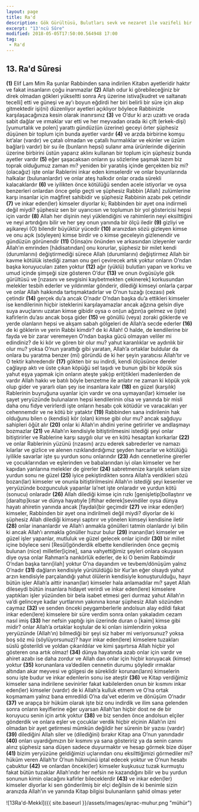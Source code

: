```yaml
---
layout: page
title: Ra'd
description: Gök Gürültüsü, Bulutları sevk ve nezaret ile vazifeli bir melek. Tehdit etmek, korkutmak
excerpt: "13'ncü Sûre"
modified: 2018-05-05T17:50:00.564948 17:00
tag: 
 - Ra'd
---
```


## 13. Ra'd Sûresi

**(1)** Elif Lam Mim Ra şunlar Rabbinden sana indirilen Kitabın ayetleridir haktır ve fakat insanların çoğu inanmazlar
**(2)** Allah odur ki görebileceğiniz bir direk olmadan gökleri yükseltti sonra Arş üzerine istiva[kudret ve saltanatı tecelli] etti ve güneşi ve ay’ı boyun eğdirdi her biri belirli bir süre için akıp gitmektedir işi(ni) düzenliyor ayetleri açıklıyor böylece Rabbinizle karşılaşacağınıza kesin olarak inanırsınız
**(3)** ve O’dur ki arzı uzattı ve orada sabit dağlar ve ırmaklar var etti ve her meyvadan orada iki çift (erkek-dişi)[yumurtalık ve polen] yarattı gündüz(ün üzerine) geceyi örter şüphesiz düşünen bir toplum için bunda ayetler vardır
**(4)** ve arzda birbirine komşu kıt’alar (vardır) ve çatalı olmadan ve çatallı hurmalıklar ve ekinler ve üzüm bağlar(ı vardır) bir su ile (bunların hepsi) sulanır ama ürünlerinde diğerinin üzerine birbirini üstün yaparız aklını kullanan bir toplum için şüphesiz bunda ayetler vardır
**(5)** eğer şaşacaksan onların şu sözlerine şaşmak lazım biz toprak olduğumuz  zaman mı? yeniden bir yaratılış içinde gerçekten biz mi? (olacağız) işte onlar Rablerini inkar eden kimselerdir ve onlar boyunlarında halkalar (bulunanlardır) ve onlar ateş halkıdır onlar orada sürekli kalacaklardır
**(6)** ve iyilikten önce kötülüğü senden acele istiyorlar ve oysa benzerleri onlardan önce gelip geçti ve şüphesiz Rabbin [Allah] zulümlerine karşı insanlar için mağfiret sahibidir ve şüphesiz Rabbinin azabı pek çetindir
**(7)** ve inkar eden(ler) kimseler diyorlar ki; Rabbinden bir ayet ona indirmeli değil miydi? şüphesiz sen bir uyarıcısın ve toplumun bir yol göstericisi hepsi için vardır
**(8)** Allah her dişinin neyi yüklendiğini ve rahimlerin neyi eksilttiğini ve neyi artırdığını bilir ve her şey onun yanında bir ölçü iledir
**(9)** gizliyi ve aşikareyi (O) bilendir büyüktür yücedir
**(10)** aranızdan sözü gizleyen kimse ve onu açık (söyleyen) kimse birdir ve o kimse geceleyin gizlenendir ve gündüzün görünendir
**(11)** O(insa)nı önünden ve arkasından izleyenler vardır Allah’ın emrinden [hâdisatından] onu korurlar, şüphesiz bir milet kendi (durumlarını) değiştirmediği sürece Allah (durumlarını) değiştirmez Allah bir kavme kötülük istediği zaman onu geri çevirecek artık yoktur onların O’ndan başka koruyucuları zaten yoktur
**(12)** ağır (yüklü) bulutları yapan ve korku ve umud içinde şimşeği size gösteren O’dur
**(13)** ve onun övgüsüyle gök gürültüsü ve [rızasını ve sevgisini kaybetmekten çekinerek] korkusundan melekler tesbih ederler ve yıldırımlar gönderir, dilediği kimseyi onlarla çarpar ve onlar Allah hakkında tartışmaktadırlar ve O’nun tuzağı (cezası) pek çetindir
**(14)** gerçek du’a ancak O’nadır O’ndan başka du’a ettikleri kimseler ise kendilerinin hiçbir isteklerini karşılayamazlar ancak ağzına gelsin diye suya avuçlarını uzatan kimse gibidir oysa o on(un ağzın)a gelmez ve (işte) kafirlerin du’ası ancak boşa gider
**(15)** ve gönüllü (veya) zoraki göklerde ve yerde olanların hepsi ve akşam sabah gölgeleri de Allah’a secde ederler
**(16)** de ki göklerin ve yerin Rabbi kimdir? de ki Allah! O halde, de kendilerine bir fayda ve bir zarar veremeyen O’ndan başka gücü olmayan veliler mi edindiniz? de ki kör ve gören bir olur mu? yahut karanlıklar ve aydınlık bir olur mu? yoksa O’nun yarattığı gibi yaratan, Allah’a ortaklar buldular da onlara bu yaratma benzer (mi) göründü de ki her şeyin yaratıcısı Allah’tır ve O tektir kahredendir
**(17)** gökten bir su indirdi, kendi ölçüsünce dereler çağlayıp aktı ve üste çıkan köpüğü sel taşıdı ve bunun gibi bir köpük süs yahut eşya yapmak için onların ateşte yak(ıp erit)tikleri madenlerden de vardır Allah hakkı ve batılı böyle benzetme ile anlatır ne zaman ki köpük yok olup gider ve yararlı olan şey ise insanlara kalır
**(18)** en güzel (karşılık) Rablerinin buyruğuna uyanlar için vardır ve ona uymayan(lar) kimseler ise şayet yeryüzünde bulunaların hepsi kendilerinin olsa ve yanında bir misli daha onu fidye verirlerdi işte onların hesabı çok kötüdür ve varacakları yer cehennemdir ve ne kötü bir yataktır
**(19)** Rabbinden sana indirilenin hak olduğunu bilen o (kendisi) kör (olan) kimse gibi olur mu? ancak sağduyu sahipleri öğüt alır
**(20)** onlar ki Allah’ın ahdini yerine getirirler ve andlaşmayı bozmazlar
**(21)** ve Allah’ın kendisiyle bitiştirilmesini istediği şeyi onlar bitiştirirler ve Rablerine karşı saygılı olur ve en kötü hesaptan korkarlar
**(22)** ve onlar Rablerinin yüzünü (rızasını) arzu ederek sabrederler ve namazı kılarlar ve gizlice ve alenen rızıklandırdığımız şeyden harcarlar ve kötülüğü iyilikle savarlar işte şu yurdun sonu onlarındır
**(23)** Adn cennetlerine girerler ve çocuklarından ve eşlerinden ve babalarından iyi olan kimseler ve her kapıdan yanlarına melekler de girerler
**(24)** sabretmenize karşılık selam size yurdun sonu ne güzel
**(25)** iyice pekiştirdikten sonra Allah’a verdikleri sözü bozan(lar) kimseler ve onunla bitiştirilmesini Allah’ın istediği şeyi kesenler ve yeryüzünde bozgunculuk yapanlar la’net işte onlaradır ve yurdun kötü (sonucu) onlaradır
**(26)** Allah dilediği kimse için rızkı [genişletip]bollaştırır ve [daraltıp]kısar ve dünya hayatıyle [iftihar ederek]sevindiler oysa dünya hayatı ahiretin yanında ancak [faydalı]bir geçimdir
**(27)** ve inkar eden(ler) kimseler, Rabbinden bir ayet ona indirilmeli değil miydi? diyorlar de ki şüphesiz Allah dilediği kimseyi saptırır ve yönelen kimseyi kendisine iletir
**(28)** onlar inananlardır ve Allah’ı anmakla gönülleri tatmin olanlardır iyi bilin ki ancak Allah’ı anmakla gönüller huzur bulur
**(29)** inanan(lar) kimseler ve güzel işler yapanlar, mutluluk ve güzel gelecek onlar içindir
**(30)** bir millet içine böylece seni [Resûl]gönderdik elbette kendilerinden önce geçmiş bulunan (nice) milletler[içine], sana vahyettiğimiz şeyleri onlara okuyasın diye oysa onlar Rahman’a nankörlük ederler, de ki O benim Rabbimdir O’ndan başka tanrı[ilah] yoktur O’na dayandım ve tevbem/dönüşüm yalnız O’nadır
**(31)** dağların kendisiyle yürütüldüğü bir Kur’an eğer olsaydı yahut arzın kendisiyle parçalandığı yahut ölülerin kendisiyle konuşturulduğu, hayır bütün işler Allah’a aittir inanan(lar) kimseler hala anlamadılar mı? şayet Allah dileseydi bütün insanlara hidayet verirdi ve inkar eden(lere) kimselere yaptıkları işler yüzünden bir bela isabet etmesi geri durmaz yahut Allah’ın va’di gelinceye kadar yurtlarının yakınına konar şüphesiz Allah sözünden caymaz
**(32)** ve senden önceki peygamberlerle andolsun alay edildi fakat inkar eden(lere) kimselere bir süre verdim sonra onları yakaladım cezam nasıl imiş 
**(33)** her nefsin yaptığı işin üzerinde duran o [kaim] kimse gibi midir? onlar Allah’a ortaklar koştular de ki onları isimlendirin yoksa yeryüzünde (Allah’ın) bilmediği bir şeyi siz haber mi veriyorsunuz? yoksa boş söz mü (söylüyorsunuz)? hayır inkar eden(lere) kimselere tuzakları süslü gösterildi ve yoldan çıkarıldılar ve kimi şaşırtırsa Allah hiçbir yol gösteren ona artık olmaz!
**(34)** dünya hayatında azab onlar için vardır ve ahiret azabı ise daha zordur ve Allah dan onlar için hiçbir koruyacak (kimse) yoktur 
**(35)** korunanlara va’dedilen cennetin durumu şöyledir ırmaklar altından akar meyvesi ve gölgesi de süreklidir korunan(ların) kimselerin sonu işte budur ve inkar edenlerin sonu ise ateştir
**(36)** ve Kitap verdiğimiz kimseler sana indirilene sevinirler fakat kabilelerden onun bir kısmını inkar eden(ler) kimseler (vardır) de ki Allah’a kulluk etmem ve O’na ortak koşmamam yalnız bana emredildi O’na da’vet ederim ve dönüşüm O’nadır
**(37)** ve arapça bir hüküm olarak işte biz onu indirdik ve ilim sana gelenden sonra onların keyiflerine eğer uyarsan Allah’tan hiçbir dost ne de bir koruyucu senin için artık yoktur
**(38)** ve biz senden önce andolsun elçiler gönderdik ve onlara eşler ve çocuklar verdik hiçbir elçinin Allah’ın izni olmadan bir ayet getirmesi mümkün değildir her sürenin bir yazısı (vardır)
**(39)** dilediğini Allah siler ve (dilediğini) bırakır Kitap ana O’nun yanındadır
**(40)** onları uyardığımızın bir kısmını ya sana gösteririz ya da senin canını alırız şüphesiz sana düşen sadece duyurmaktır ve hesap görmek bize düşer
**(41)** bizim yeryüzüne geldiğimizi uçlarından onu eksilttiğimizi görmediler mi? hüküm veren Allah’tır O’nun hükmünü iptal edecek yoktur ve O’nun hesabı çabuktur
**(42)** ve onlardan önceki(ler) kimseler kuşkusuz tuzak kurmuştu fakat bütün tuzaklar Allah’ındır her nefsin ne kazandığını bilir ve bu yurdun sonunun kimin olacağını kafirler bileceklerdir 
**(43)** ve inkar eden(ler) kimseler diyorlar ki sen gönderilmiş bir elçi değilsin de ki benimle sizin aranızda Allah’ın ve yanında Kitap bilgisi bulunanların şahid olması yeter 

![13Ra'd-Mekkî]({{ site.baseurl }}/assets/images/ayrac-muhur.png "mühür")
